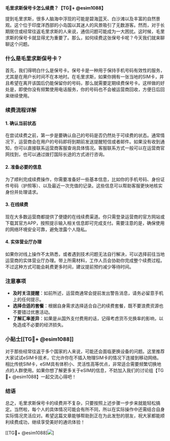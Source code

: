 **毛里求斯保号卡怎么续费？【TG💪+ @esim1088】**

提到毛里求斯，很多人脑海中浮现的可能是碧海蓝天、白沙滩以及丰富的自然景观。这个位于印度洋西部的小岛国以其迷人的风景吸引了无数游客。然而，对于长期居住或经常往返毛里求斯的人来说，通信问题可能成为一大困扰。这时候，毛里求斯的保号卡就显得尤为重要了。那么，如何续费这张保号卡呢？今天我们就来聊聊这个问题。

### 什么是毛里求斯保号卡？

首先，我们得明白什么是保号卡。保号卡是一种用于保持手机号码有效性的服务，尤其是在用户长时间不在本地时。在毛里求斯，如果你拥有一张当地的SIM卡，并且希望在离开该国后仍能保留你的号码，那么就需要定期续费保号卡。这样做的好处是，即使你没有频繁使用电话服务，你的号码也不会被运营商回收，方便日后回来继续使用。

### 续费流程详解

#### 1. 确认当前状态
在尝试续费之前，第一步是要确认自己的号码是否仍然处于可续费的状态。通常情况下，运营商会在用户的号码即将到期前发送提醒短信或者邮件。如果没有收到通知，你可以直接联系运营商客服查询具体情况。客服联系方式一般可以在运营商官网找到，也可以通过拨打国际长途的方式进行咨询。

#### 2. 准备必要的信息
为了顺利完成续费操作，你需要准备好一些基本信息，比如你的手机号码、身份证件号码（护照等）、以及最近一次充值的记录。这些信息可以帮助客服更快地核实身份并处理请求。

#### 3. 在线续费
现在大多数运营商都提供了便捷的在线续费渠道。你只需登录运营商的官方网站或下载其官方APP，按照提示输入相关信息即可完成支付。需要注意的是，确保使用的网络环境安全可靠，避免泄露个人隐私。

#### 4. 实体营业厅办理
如果你对线上操作不太熟悉，或者遇到技术问题无法自行解决，可以选择前往当地运营商的实体营业厅办理。带上所需材料，工作人员会协助你完成整个续费过程。不过这种方式可能会耗费更多时间，建议提前预约减少等待时间。

### 注意事项

- **及时关注提醒**：如前所述，运营商通常会提前发出警告消息，请务必留意手机上的任何提示。
- **选择合适的套餐**：根据自身需求选择适合自己的续费套餐，既不要浪费资源也不要错过优惠活动。
- **了解汇率差异**：如果是从国外支付费用的话，记得考虑货币兑换率的影响，以免造成不必要的经济损失。

### 小贴士[[TG💪+ @esim1088]]

对于那些经常往返于多个国家的人来说，可能还会面临更换设备的问题。这里推荐大家试试eSIM卡技术，它允许你在不插入物理SIM卡的情况下连接到移动网络。相比传统SIM卡，eSIM具有体积小、灵活性高等优点，非常适合需要频繁切换地点的人群使用。如果你想了解更多关于eSIM的信息，不妨加入我们的讨论组【TG💪+ @esim1088】一起交流心得吧！

### 结语

总之，毛里求斯保号卡的续费并不复杂，只要按照上述步骤一步步来就能轻松搞定。当然啦，每个人的具体情况可能会有所不同，所以在实际操作中还需结合自身实际情况灵活应对。希望这篇文章能够帮助到正在为此发愁的朋友，祝大家都能顺利续费成功，继续享受美好的通讯体验！

[[TG💪+ @esim1088]![](https://i.postimg.cc/4NQfJmqS/Snipaste-2025-05-13-00-14-12.png)]
